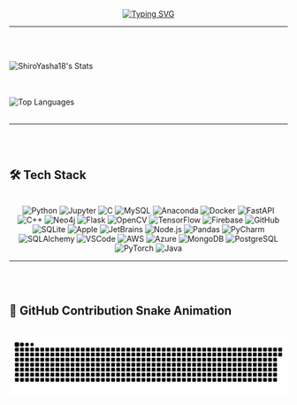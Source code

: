 <div align="center">
  <a href="https://git.io/typing-svg">
    <img src="https://readme-typing-svg.demolab.com?font=Lexend&weight=500&size=30&pause=1000&color=F7A127&center=true&vCenter=true&width=500&height=70&lines=Hi!+I+am+Ayraf+Raihan+%F0%9F%91%8B;I+am+a+passionate+AI+engineer%F0%9F%AB%B6;I+like+to+build+awesome+things+%E2%9D%A4%EF%B8%8F" alt="Typing SVG" />
  </a>
</div>

---

<br><br>

![ShiroYasha18's Stats](https://github-readme-stats.vercel.app/api?username=ShiroYasha18&theme=calm&show_icons=true&hide_border=false&count_private=true)


  <br><br>
  <img src="https://github-readme-stats.vercel.app/api/top-langs?username=ShiroYasha18&layout=compact&theme=vision-friendly-dark&hide_border=true" height="170" alt="Top Languages" />
  <br><br>

</div>

---

<br><br>

## 🛠 Tech Stack  

<br>

<div align="center">
  <img src="https://cdn.jsdelivr.net/gh/devicons/devicon/icons/python/python-original.svg" height="50" alt="Python" />
  <img src="https://cdn.jsdelivr.net/gh/devicons/devicon/icons/jupyter/jupyter-original-wordmark.svg" height="50" alt="Jupyter" />
  <img src="https://cdn.jsdelivr.net/gh/devicons/devicon/icons/c/c-original.svg" height="50" alt="C" />
  <img src="https://cdn.jsdelivr.net/gh/devicons/devicon/icons/mysql/mysql-original-wordmark.svg" height="50" alt="MySQL" />
  <img src="https://cdn.jsdelivr.net/gh/devicons/devicon/icons/anaconda/anaconda-original.svg" height="50" alt="Anaconda" />
  <img src="https://cdn.jsdelivr.net/gh/devicons/devicon/icons/docker/docker-plain-wordmark.svg" height="50" alt="Docker" />
  <img src="https://cdn.jsdelivr.net/gh/devicons/devicon/icons/fastapi/fastapi-original.svg" height="50" alt="FastAPI" />
  <img src="https://cdn.jsdelivr.net/gh/devicons/devicon/icons/cplusplus/cplusplus-original.svg" height="50" alt="C++" />
  <img src="https://cdn.jsdelivr.net/gh/devicons/devicon/icons/neo4j/neo4j-original.svg" height="50" alt="Neo4j" />
  <img src="https://cdn.jsdelivr.net/gh/devicons/devicon/icons/flask/flask-original.svg" height="50" alt="Flask" />
  <img src="https://cdn.jsdelivr.net/gh/devicons/devicon/icons/opencv/opencv-original.svg" height="50" alt="OpenCV" />
  <img src="https://cdn.jsdelivr.net/gh/devicons/devicon/icons/tensorflow/tensorflow-original.svg" height="50" alt="TensorFlow" />
  <img src="https://cdn.jsdelivr.net/gh/devicons/devicon/icons/firebase/firebase-plain.svg" height="50" alt="Firebase" />
  <img src="https://cdn.jsdelivr.net/gh/devicons/devicon/icons/github/github-original.svg" height="50" alt="GitHub" />
  <img src="https://cdn.jsdelivr.net/gh/devicons/devicon/icons/sqlite/sqlite-original.svg" height="50" alt="SQLite" />
  <img src="https://cdn.jsdelivr.net/gh/devicons/devicon/icons/apple/apple-original.svg" height="50" alt="Apple" />
  <img src="https://cdn.jsdelivr.net/gh/devicons/devicon/icons/jetbrains/jetbrains-original.svg" height="50" alt="JetBrains" />
  <img src="https://cdn.jsdelivr.net/gh/devicons/devicon/icons/nodejs/nodejs-original.svg" height="50" alt="Node.js" />
  <img src="https://cdn.jsdelivr.net/gh/devicons/devicon/icons/pandas/pandas-original.svg" height="50" alt="Pandas" />
  <img src="https://cdn.jsdelivr.net/gh/devicons/devicon/icons/pycharm/pycharm-original.svg" height="50" alt="PyCharm" />
  <img src="https://cdn.jsdelivr.net/gh/devicons/devicon/icons/sqlalchemy/sqlalchemy-original.svg" height="50" alt="SQLAlchemy" />
  <img src="https://cdn.jsdelivr.net/gh/devicons/devicon/icons/vscode/vscode-original.svg" height="50" alt="VSCode" />
  <img src="https://cdn.jsdelivr.net/gh/devicons/devicon/icons/amazonwebservices/amazonwebservices-line-wordmark.svg" height="50" alt="AWS" />
  <img src="https://cdn.jsdelivr.net/gh/devicons/devicon/icons/azure/azure-original.svg" height="50" alt="Azure" />
  <img src="https://cdn.jsdelivr.net/gh/devicons/devicon/icons/mongodb/mongodb-original.svg" height="50" alt="MongoDB" />
  <img src="https://cdn.jsdelivr.net/gh/devicons/devicon/icons/postgresql/postgresql-original.svg" height="50" alt="PostgreSQL" />
  <img src="https://cdn.jsdelivr.net/gh/devicons/devicon/icons/pytorch/pytorch-original.svg" height="50" alt="PyTorch" />
  <img src="https://cdn.jsdelivr.net/gh/devicons/devicon/icons/java/java-original.svg" height="50" alt="Java" />

</div>

---

<br><br>

## 🐍 GitHub Contribution Snake Animation  

<br>

<div align="center">
  <img src="https://raw.githubusercontent.com/ShiroYasha18/ShiroYasha18/output/snake.svg" alt="Snake animation" />
</div>
